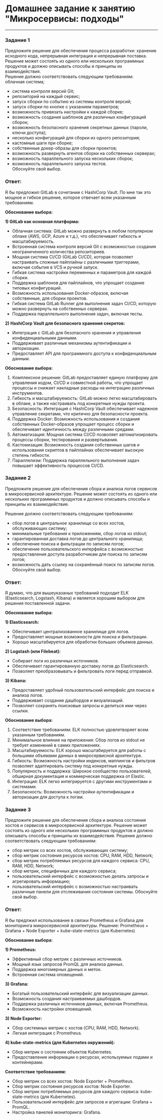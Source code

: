 # Домашнее задание к занятию "Микросервисы: подходы"

---

### Задание 1


Предложите решение для обеспечения процесса разработки: хранение исходного кода, непрерывная интеграция и непрерывная поставка. Решение может состоять из одного или нескольких программных продуктов и должно описывать способы и принципы их взаимодействия.  
Решение должно соответствовать следующим требованиям:  
облачная система;  
- система контроля версий Git;  
- репозиторий на каждый сервис;  
- запуск сборки по событию из системы контроля версий;  
- запуск сборки по кнопке с указанием параметров;  
- возможность привязать настройки к каждой сборке;  
- возможность создания шаблонов для различных конфигураций сборок;  
- возможность безопасного хранения секретных данных (пароли, ключи доступа);  
- несколько конфигураций для сборки из одного репозитория;  
- кастомные шаги при сборке;  
- собственные докер-образы для сборки проектов;  
- возможность развернуть агентов сборки на собственных серверах;  
- возможность параллельного запуска нескольких сборок;  
- возможность параллельного запуска тестов.  
Обоснуйте свой выбор.  

### Ответ:

Я бы предложил GitLab в сочетании с HashiCorp Vault. По мне так это мощное и гибкое решение, которое отвечает всем указанным требованиям.  

 **Обоснование выбора:**

**1) GitLab как основная платформа:**

- Облачная система: GitLab можно развернуть в любом популярном облаке (AWS, GCP, Azure и т.д.), что обеспечивает гибкость и масштабируемость.
- Встроенная система контроля версий Git с возможностью создания неограниченного количества репозиториев.
- Мощная система CI/CD (GitLab CI/CD), которая позволяет настраивать сложные пайплайны с различными триггерами, включая события в VCS и ручной запуск.
- Гибкая система настройки переменных и параметров для каждой сборки.
- Поддержка шаблонов для пайплайнов, что упрощает создание типовых конфигураций.
- Возможность использования Docker-образов, включая собственные, для сборки проектов.
- Гибкая система GitLab Runner для выполнения задач CI/CD, которую можно развернуть на собственных серверах.
- Поддержка параллельного выполнения задач, включая тесты.

**2) HashiCorp Vault для безопасного хранения секретов:**

- Интеграция с GitLab для безопасного хранения и управления конфиденциальными данными.
- Поддерживает различные механизмы аутентификации и авторизации.
- Предоставляет API для программного доступа к конфиденциальным данным.

**Обоснование выбора:**

1) Комплексное решение: GitLab предоставляет единую платформу для управления кодом, CI/CD и совместной работы, что упрощает процессы и снижает накладные расходы на интеграцию различных инструментов.
2) Гибкость и масштабируемость: GitLab можно легко масштабировать в облаке, а также настраивать под конкретные нужды проекта.
3) Безопасность: Интеграция с HashiCorp Vault обеспечивает надежное управление секретами, что критично для безопасности проекта.
4) Поддержка Docker: Возможность использования и создания собственных Docker-образов упрощает процесс сборки и обеспечивает идентичность между различными средами.
5) Автоматизация: Мощная система CI/CD позволяет автоматизировать процессы сборки, тестирования и развертывания.
6) Кастомизация: Возможность создания собственных шагов и использования скриптов в пайплайнах обеспечивает высокую степень гибкости.
7) Параллелизм: Поддержка параллельного выполнения задач повышает эффективность процессов CI/CD.
   
### Задание 2

Предложите решение для обеспечения сбора и анализа логов сервисов в микросервисной архитектуре. Решение может состоять из одного или нескольких программных продуктов и должно описывать способы и принципы их взаимодействия.

Решение должно соответствовать следующим требованиям:

- сбор логов в центральное хранилище со всех хостов, обслуживающих систему;
- минимальные требования к приложениям, сбор логов из stdout;
- гарантированная доставка логов до центрального хранилища;
- обеспечение поиска и фильтрации по записям логов;
- обеспечение пользовательского интерфейса с возможностью предоставления доступа разработчикам для поиска по записям логов;
- возможность дать ссылку на сохранённый поиск по записям логов.
Обоснуйте свой выбор.

### Ответ:

Я думаю, что для вышеуказаных требований подходит ELK (Elasticsearch, Logstash, Kibana)  и является хорошим выбором для решения поставленной задачи.  

 **Обоснование выбора:**

 **1) Elasticsearch:**
- Обеспечивает централизованное хранилище для логов.  
- Предоставляет мощные возможности для поиска и фильтрации.  
- Хорошо масштабируется для обработки больших объемов данных.
    
**2) Logstash (или Filebeat):**  
- Собирает логи из различных источников.  
- Обеспечивает гарантированную доставку логов до Elasticsearch.  
- Позволяет преобразовывать и фильтровать логи перед отправкой.
      
**3) Kibana:**  
- Предоставляет удобный пользовательский интерфейс для поиска и анализа логов.  
- Поддерживает создание дашбордов и визуализаций.  
- Позволяет сохранять поисковые запросы и делиться ими через ссылки.  
  
**Обоснование выбора:**  

1) Соответствие требованиям: ELK полностью удовлетворяет всем указанным требованиям.  
2) Минимальное влияние на приложения: Сбор логов из stdout не требует изменений в самих приложениях.  
3) Масштабируемость: ELK хорошо масштабируется для работы с большими объемами данных в микросервисной архитектуре.  
4) Гибкость: Возможность настройки индексов, маппингов и фильтров позволяет адаптировать систему под конкретные нужды.  
5) Популярность и поддержка: Широкое сообщество пользователей, обширная документация и коммерческая поддержка от Elastic.  
6) Интеграция: ELK легко интегрируется с другими инструментами и системами.  
7) Безопасность: Возможность настройки аутентификации и авторизации для доступа к логам.  


### Задание 3

Предложите решение для обеспечения сбора и анализа состояния хостов и сервисов в микросервисной архитектуре. Решение может состоять из одного или нескольких программных продуктов и должно описывать способы и принципы их взаимодействия.
Решение должно соответствовать следующим требованиям:

- сбор метрик со всех хостов, обслуживающих систему;
- сбор метрик состояния ресурсов хостов: CPU, RAM, HDD, Network;
- сбор метрик потребляемых ресурсов для каждого сервиса: CPU, RAM, HDD, Network;
- сбор метрик, специфичных для каждого сервиса;
- пользовательский интерфейс с возможностью делать запросы и агрегировать информацию;
- пользовательский интерфейс с возможностью настраивать различные панели для отслеживания состояния системы.
Обоснуйте свой выбор.

### Ответ:

Я бы предлжил использование в связки Prometheus и Grafana для мониторинга микросервисной архитектуры.
Решение: Prometheus + Grafana + Node Exporter + kube-state-metrics (для Kubernetes)

 **Обоснование выбора:**

**1) Prometheus:**

- Эффективный сбор метрик с различных источников.
- Мощный язык запросов PromQL для анализа данных.
- Поддержка многомерных данных и меток.
- Встроенная система оповещений.

**3) Grafana:**

- Богатый пользовательский интерфейс для визуализации данных.
- Возможность создания настраиваемых дашбордов.
- Поддержка различных источников данных, включая Prometheus.
- Возможность настройки оповещений.

**3) Node Exporter:**

- Сбор системных метрик с хостов (CPU, RAM, HDD, Network).
- Легкая интеграция с Prometheus.

**4) kube-state-metrics (для Kubernetes окружений):**

- Сбор метрик о состоянии объектов Kubernetes.
- Предоставление информации о ресурсах, используемых подами и контейнерами.

**Соответствие требованиям:**

- Сбор метрик со всех хостов: Node Exporter + Prometheus.
- Сбор метрик состояния ресурсов хостов: Node Exporter.
- Сбор метрик потребляемых ресурсов для каждого сервиса: kube-state-metrics (для Kubernetes).
- Пользовательский интерфейс для запросов и агрегации: Grafana + PromQL.
- Настройка панелей мониторинга: Grafana.




















































